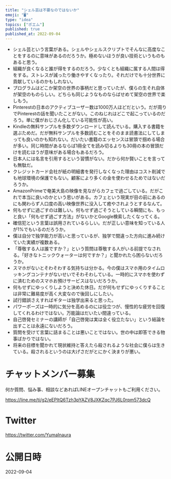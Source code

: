 ```yaml
---
title: "シェル芸は不要なのではないか"
emoji: "🖥"
type: "idea"
topics: ["ポエム"]
published: true
published_at: 2022-09-04
---
```


- シェル芸という言葉がある。シェルやシェルスクリプトでそんなに高度なことをするのに意味があるのだろうか。極めないほうが良い技術というものもあると思う。
- 組織が良くなると誰が得をするのだろう。少なくとも組織に属する人間は得をする。ストレスが減ったり働きやすくなったり。それだけでも十分世界に貢献しているのかもしれない。
- プログラムはどこか架空の世界の事柄だと思っていたが、僕らの生それ自体が架空のものらしい。どちらも同じようなものならばせめて架空の世界で楽しもう。
- Pinterestの日本のアクティブユーザー数は1000万人ほどだという。だが周りでPinterestの話を聞いたことがない。このねじれはどこで起こっているのだろう。単に僕がおじさん化している可能性が高い。
- Kindleの無料サンプルを多数ダウンロードして読んでいる。購入する書籍を選ぶためだ。だが無料サンプルを多数読むことをそのまま読書法にしてしまっても良いのかも知れない。だいたい書籍のエッセンスは冒頭で掴める場合が多い。同じ時間があるならば1冊全てを読み切るよりも30冊の本の冒頭だけを読むほうが意味がある場合もあるだろう。
- 日本人には名言を引用するという習慣がない。だから何か賢いことを言っても無駄だ。
- クレジットカード会社が紙の明細書を発行しなくなった理由はコスト削減でも地球環境の保護でもない。顧客により多くの金を使わせるためではないだろうか。
- AmazonPrimeで奄美大島の映像を見ながらカフェで過ごしている。だがこれで本当に良いのかという思いがある。カフェという現実が目の前にあるのにも関わらず人口度の高い映像世界に没入して癒やされようとするなんて。
- 何もせずに過ごすのは難しい。何もせず過ごそうとしている瞬間にも、もっと良い「何もせず過ごす方法」がないかとGoogle検索したくなってくる。
- 確信犯という言葉は誤用されているらしい。だが正しい意味を知っている人が1%でもいるのだろうか。
- 僕は自分で独学能力が高いと思っているが、独学で間違った方向に進み続けていた実績が複数ある。
- 「尊敬する人は誰ですか？」という質問は尊敬する人がいる前提でなされる。「好きなトニックウォーターは何ですか？」と聞かれたら困らないだろうか。
- スマホがないとそわそわする気持ちは分かる。今の僕はスマホ用のタイムロッキングコンテナがないせいでそわそわしている。一時的にスマホを使わずに済むためのスマホお預けサービスはないだろうか。
- 何もせずにゆっくりしようと決めた休日。だが何もせずにゆっくりすることは非常に難易度が高く大変なので後回しにしたい。
- 試行錯誤さえすればギターは独学出来ると思った。
- パワーポーズは一時的に気分を高めるのには役立つが、慢性的な疲労を回復してくれるわけではない。万能論はだいたい間違っている。
- 自己啓発セミナーの講師が「自己啓発は実は全く役立たない」という結論を出すことは永遠にないだろう。
- 質問を受けて言葉に詰まることは悪いことではない。世の中は即答できる物事ばかりではない。
- 将来の目標を聞かれて現状維持と答えたら殺されるような社会に僕らは生きている。殺されるというのは大げさだがとにかく決まりが悪い。



# チャットメンバー募集


何か質問、悩み事、相談などあればLINEオープンチャットもご利用ください。

https://line.me/ti/g2/eEPltQ6Tzh3pYAZV8JXKZqc7PJ6L0rpm573dcQ


# Twitter

https://twitter.com/YumaInaura


# 公開日時

2022-09-04
